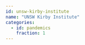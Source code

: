 ```yaml
---
id: unsw-kirby-institute
name: "UNSW Kirby Institute"
categories:
  - id: pandemics
    fraction: 1
--- 
```

